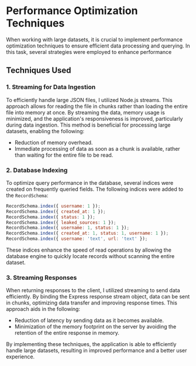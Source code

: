 # Performance Optimization Techniques

When working with large datasets, it is crucial to implement performance optimization techniques to ensure efficient data processing and querying. In this task, several strategies were employed to enhance performance

## Techniques Used

### 1. Streaming for Data Ingestion

To efficiently handle large JSON files, I utilized Node.js streams. This approach allows for reading the file in chunks rather than loading the entire file into memory at once. By streaming the data, memory usage is minimized, and the application's responsiveness is improved, particularly during data ingestion. This method is beneficial for processing large datasets, enabling the following:

- Reduction of memory overhead.
- Immediate processing of data as soon as a chunk is available, rather than waiting for the entire file to be read.

### 2. Database Indexing

To optimize query performance in the database, several indices were created on frequently queried fields. The following indices were added to the `RecordSchema`:

```javascript
RecordSchema.index({ username: 1 });
RecordSchema.index({ created_at: 1 });
RecordSchema.index({ status: 1 });
RecordSchema.index({ leaked_sources: 1 });
RecordSchema.index({ username: 1, status: 1 });
RecordSchema.index({ created_at: 1, status: 1, username: 1 });
RecordSchema.index({ username: 'text', url: 'text' });
```

These indices enhance the speed of read operations by allowing the database engine to quickly locate records without scanning the entire dataset.

### 3. Streaming Responses

When returning responses to the client, I utilized streaming to send data efficiently. By binding the Express response stream object, data can be sent in chunks, optimizing data transfer and improving response times. This approach aids in the following:

- Reduction of latency by sending data as it becomes available.
- Minimization of the memory footprint on the server by avoiding the retention of the entire response in memory.

By implementing these techniques, the application is able to efficiently handle large datasets, resulting in improved performance and a better user experience.
